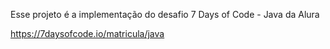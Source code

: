 Esse projeto é a implementação do desafio 7 Days of Code - Java da Alura

https://7daysofcode.io/matricula/java

